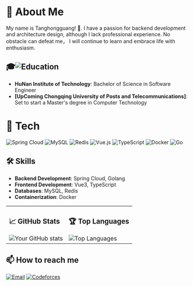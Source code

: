 # 🚀 About Me
My name is Tanghongguang! 👋. I have a passion for backend development and architecture design, although I lack professional experience. No obstacle can defeat me， I will continue to learn and embrace life with enthusiasm.

## 🎓![Education](https://img.shields.io/badge/Education-0078D4?style=flat-square&logo=graduation-cap&logoColor=white)
- **HuNan Institute of Technology**: Bachelor of Science in Software Engineer
- **[UpComing Chongqing University of Posts and Telecommunications]**: Set to start a Master's degree in Computer Technology

# 🔧 Tech
![Spring Cloud](https://img.shields.io/badge/Spring%20Cloud-6DB33F?style=for-the-badge&logo=spring&logoColor=white)
![MySQL](https://img.shields.io/badge/MySQL-4479A1?style=for-the-badge&logo=mysql&logoColor=white)
![Redis](https://img.shields.io/badge/Redis-DC382D?style=for-the-badge&logo=redis&logoColor=white)
![Vue.js](https://img.shields.io/badge/Vue.js-4FC08D?style=for-the-badge&logo=vue.js&logoColor=white)
![TypeScript](https://img.shields.io/badge/TypeScript-007ACC?style=for-the-badge&logo=typescript&logoColor=white)
![Docker](https://img.shields.io/badge/Docker-2496ED?style=for-the-badge&logo=docker&logoColor=white)
![Go](https://img.shields.io/badge/Go-00ADD8?style=for-the-badge&logo=go&logoColor=white)

## 🛠️ Skills
- **Backend Development**: Spring Cloud, Golang
- **Frontend Development**: Vue3, TypeScript
- **Databases**: MySQL, Redis
- **Containerization**: Docker

<table>
  <tr>
    <td>
      <h3>📈 GitHub Stats</h3>
      <img src="https://github-readme-stats.vercel.app/api?username=Thg-acmer&show_icons=true&theme=radical" alt="Your GitHub stats" />
    </td>
    <td>
      <h3>🏆 Top Languages</h3>
      <img src="https://github-readme-stats.vercel.app/api/top-langs/?username=Thg-acmer&layout=compact&theme=radical" alt="Top Languages" />
    </td>
  </tr>
</table>

## 📫 How to reach me
[![Email](https://img.shields.io/badge/Email-%23D14836?style=for-the-badge&logo=gmail&logoColor=white)](mailto:thgtanghongguang@163.com)
[![Codeforces](https://img.shields.io/badge/Codeforces-%230077B5?style=for-the-badge&logo=codeforces&logoColor=white)](https://codeforces.com/profile/MyCrush)

